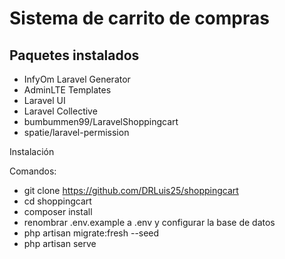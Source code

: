 # Sistema de carrito de compras

## Paquetes instalados

- InfyOm Laravel Generator
- AdminLTE Templates
- Laravel UI
- Laravel Collective
- bumbummen99/LaravelShoppingcart
- spatie/laravel-permission

Instalación

Comandos:

- git clone https://github.com/DRLuis25/shoppingcart
- cd shoppingcart
- composer install
- renombrar .env.example a .env y configurar la base de datos
- php artisan migrate:fresh --seed
- php artisan serve